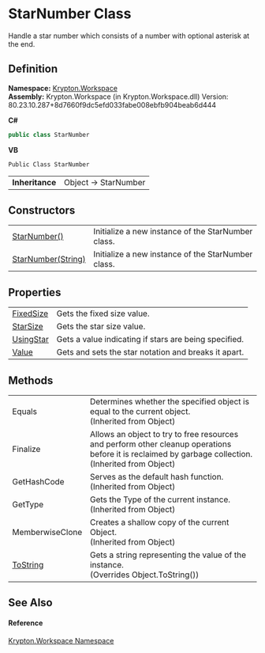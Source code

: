 # StarNumber Class


Handle a star number which consists of a number with optional asterisk at the end.



## Definition
**Namespace:** <a href="0dbf488f-9676-a1e5-a949-1b4bcea03d52.md">Krypton.Workspace</a>  
**Assembly:** Krypton.Workspace (in Krypton.Workspace.dll) Version: 80.23.10.287+8d7660f9dc5efd033fabe008ebfb904beab6d444

**C#**
``` C#
public class StarNumber
```
**VB**
``` VB
Public Class StarNumber
```

<table><tr><td><strong>Inheritance</strong></td><td>Object  →  StarNumber</td></tr>
</table>



## Constructors
<table>
<tr>
<td><a href="2227cbca-9198-fcee-c4a8-3a5a8391d389.md">StarNumber()</a></td>
<td>Initialize a new instance of the StarNumber class.</td></tr>
<tr>
<td><a href="5e27ace4-84ba-26ca-b5ac-e63d339b9d06.md">StarNumber(String)</a></td>
<td>Initialize a new instance of the StarNumber class.</td></tr>
</table>

## Properties
<table>
<tr>
<td><a href="2ea6fa48-2154-182b-425c-3ab226a083c1.md">FixedSize</a></td>
<td>Gets the fixed size value.</td></tr>
<tr>
<td><a href="5ca52035-9126-22f7-f65d-993e7781f1fd.md">StarSize</a></td>
<td>Gets the star size value.</td></tr>
<tr>
<td><a href="972cff78-1d28-336d-2ad3-85678f3d3bd9.md">UsingStar</a></td>
<td>Gets a value indicating if stars are being specified.</td></tr>
<tr>
<td><a href="7e53d428-99d1-f071-8162-0f72396b2019.md">Value</a></td>
<td>Gets and sets the star notation and breaks it apart.</td></tr>
</table>

## Methods
<table>
<tr>
<td>Equals</td>
<td>Determines whether the specified object is equal to the current object.<br />(Inherited from Object)</td></tr>
<tr>
<td>Finalize</td>
<td>Allows an object to try to free resources and perform other cleanup operations before it is reclaimed by garbage collection.<br />(Inherited from Object)</td></tr>
<tr>
<td>GetHashCode</td>
<td>Serves as the default hash function.<br />(Inherited from Object)</td></tr>
<tr>
<td>GetType</td>
<td>Gets the Type of the current instance.<br />(Inherited from Object)</td></tr>
<tr>
<td>MemberwiseClone</td>
<td>Creates a shallow copy of the current Object.<br />(Inherited from Object)</td></tr>
<tr>
<td><a href="c108a4d6-5cd9-534f-ff30-c6767b581893.md">ToString</a></td>
<td>Gets a string representing the value of the instance.<br />(Overrides Object.ToString())</td></tr>
</table>

## See Also


#### Reference
<a href="0dbf488f-9676-a1e5-a949-1b4bcea03d52.md">Krypton.Workspace Namespace</a>  
